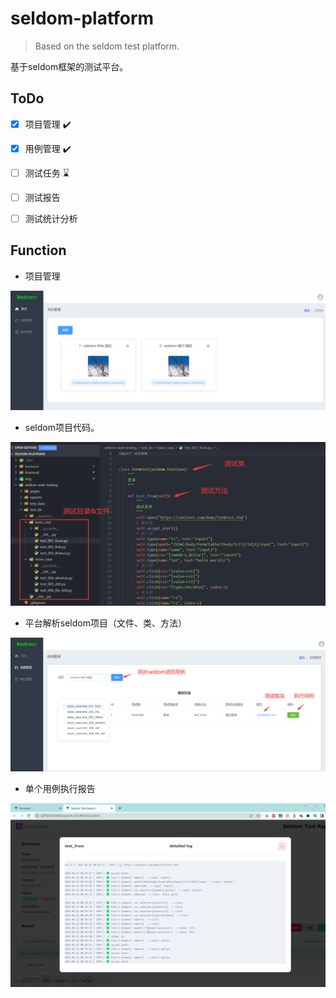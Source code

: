 # seldom-platform

> Based on the seldom test platform.

基于seldom框架的测试平台。

## ToDo
- [x] 项目管理 ✔️
- [x] 用例管理 ✔️
- [ ] 测试任务 ⌛
- [ ] 测试报告
- [ ] 测试统计分析


## Function

* 项目管理

![](./img/seldom-project-ui.png)

* seldom项目代码。

![](./img/seldom-project.png)

* 平台解析seldom项目（文件、类、方法）

![](./img/seldom-platfrom.png)

* 单个用例执行报告

![](./img/seldom-report.png)

